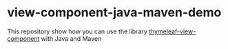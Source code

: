 # view-component-java-maven-demo

This repository show how you can use the library [thymeleaf-view-component](https://github.com/tschuehly/thymeleaf-view-component) with Java and Maven
